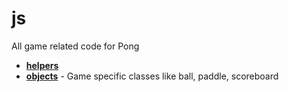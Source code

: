 <!-- generated by markdown-notes-tree -->

# js

<!-- optional markdown-notes-tree directory description starts here -->

All game related code for Pong

<!-- optional markdown-notes-tree directory description ends here -->

- [**helpers**](helpers)
- [**objects**](objects) - Game specific classes like ball, paddle, scoreboard
